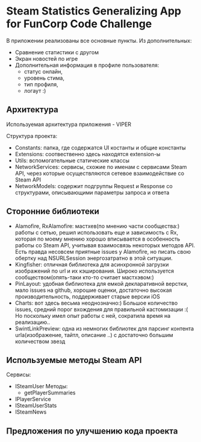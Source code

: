 # Steam Statistics Generalizing App for FunCorp Code Challenge

В приложении реализованы все основные пункты.
Из дополнительных:
- Сравнение статистики с другом
- Экран новостей по игре
- Дополнительная информация в профиле пользователя: 
  - статус онлайн, 
  - уровень стима,
  - тип профиля, 
  - логаут :)

## Архитектура

Используемая архитектура приложения - VIPER

Структура проекта:

- Constants: папка, где содержатся UI костанты и общие константы 
- Extensions: соотвественно здесь находятся extension-ы
- Utils: вспомогательные статические классы
- NetworkServices: сервисы, схожие по именам с сервисами Steam API, через которые осуществляются сетевое взаимодействие со Steam API
- NetworkModels: содержит подгруппы Request и Response со структурами, описывающими параметры запроса и ответа


## Сторонние библиотеки

- Alamofire, RxAlamofire: мастхев(по мнению части сообщества:) работы с сетью, решил использовать еще и 
зависимость с Rx, которая по моему мнению хорошо вписывается в особенность работы со Steam API, учитывая взаимосвязь некоторых методов API. Есть правда несовсем приятные issues у Alamofire, но писать свою обертку над NSURLSession энергозатратно в этой ситуации.
- Kingfisher: отличная библиотека для асинхронной загрузки изображений по url и их кэширования. Широко используется сообществом(опять-таки кто-то считает мастхэвом:)
- PinLayout: удобная библиотека для емкой декларативной верстки, мало issues на github, хорошие оценки, достаточно высокая производительность, поддерживает старые версии iOS
- Charts: вот здесь весьма неоднозначно:) Большое количество issues, средний порог вхождения для правильной кастомизации :( Но поскольку имел опыт работы с ней, сократила время на реализацию..
- SwintLinkPreview: одна из немногих библиотек для парсинг контента urla(изображение, тайтл, описание ..) с достаточно большим количеством звезд

## Используемые методы Steam API

Сервисы:
- ISteamUser
  Методы:
  - getPlayerSummaries
- IPlayerService
- ISteamUserStats
- ISteamNews


## Предложения по улучшению кода проекта
